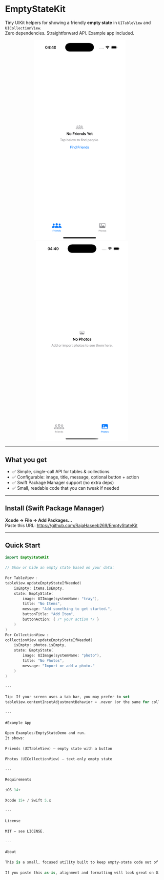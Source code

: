 # EmptyStateKit

Tiny UIKit helpers for showing a friendly **empty state** in `UITableView` and `UICollectionView`.  
Zero dependencies. Straightforward API. Example app included.

<p align="center">
  <img src="Screenshots/friends-empty.png" width="300" alt="Friends empty state" />
  &nbsp;&nbsp;&nbsp;
  <img src="Screenshots/photos-empty.png" width="300" alt="Photos empty state" />
</p>

---

## What you get
- ✅ Simple, single-call API for tables & collections  
- ✅ Configurable: image, title, message, optional button + action  
- ✅ Swift Package Manager support (no extra deps)  
- ✅ Small, readable code that you can tweak if needed

---

## Install (Swift Package Manager)

**Xcode → File → Add Packages…**  
Paste this URL:  https://github.com/RajaHaseeb269/EmptyStateKit


---

## Quick Start

```swift
import EmptyStateKit

// Show or hide an empty state based on your data:

For TableView :
tableView.updateEmptyStateIfNeeded(
    isEmpty: items.isEmpty,
    state: EmptyState(
        image: UIImage(systemName: "tray"),
        title: "No Items",
        message: "Add something to get started.",
        buttonTitle: "Add Item",
        buttonAction: { /* your action */ }
    )
)
For CollectionView :
collectionView.updateEmptyStateIfNeeded(
    isEmpty: photos.isEmpty,
    state: EmptyState(
        image: UIImage(systemName: "photo"),
        title: "No Photos",
        message: "Import or add a photo."
    )
)

---

Tip: If your screen uses a tab bar, you may prefer to set
tableView.contentInsetAdjustmentBehavior = .never (or the same for collectionView) to keep layout consistent on first display.

---

#Example App

Open Examples/EmptyStateDemo and run.
It shows:

Friends (UITableView) — empty state with a button

Photos (UICollectionView) — text-only empty state

---

Requirements

iOS 14+

Xcode 15+ / Swift 5.x

---

License

MIT – see LICENSE.

---

About

This is a small, focused utility built to keep empty-state code out of your view controllers and make behavior consistent across screens. PRs and suggestions are welcome.

If you paste this as-is, alignment and formatting will look great on GitHub.
